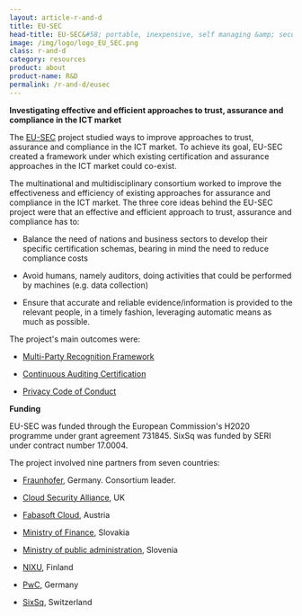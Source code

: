 ```yaml
---
layout: article-r-and-d
title: EU-SEC
head-title: EU-SEC&#58; portable, inexpensive, self managing &amp; secure cloud
image: /img/logo/logo_EU_SEC.png
class: r-and-d
category: resources
product: about
product-name: R&D
permalink: /r-and-d/eusec
---
```


**Investigating effective and efficient approaches to trust, assurance and compliance in the ICT market**

The [EU-SEC](https://www.sec-cert.eu/) project studied ways to improve approaches to trust, assurance and compliance in the ICT market. To achieve its goal, EU-SEC created a framework under which existing certification and assurance approaches in the ICT market could co-exist.

The multinational and multidisciplinary consortium worked to improve the effectiveness and efficiency of existing approaches for assurance and compliance in the ICT market. The three core ideas behind the EU-SEC project were that an effective and efficient approach to trust, assurance and compliance has to:

- Balance the need of nations and business sectors to develop their specific certification schemas, bearing in mind the need to reduce compliance costs

- Avoid humans, namely auditors, doing activities that could be performed by machines (e.g. data collection)

- Ensure that accurate and reliable evidence/information is provided to the relevant people, in a timely fashion, leveraging automatic means as much as possible.


The project's main outcomes were:

- [Multi-Party Recognition Framework](https://www.sec-cert.eu/eu-sec/Multi-Party_Recognition_Framework)

- [Continuous Auditing Certification](https://www.sec-cert.eu/eu-sec/Continuous_Auditing_Certification)

- [Privacy Code of Conduct](https://www.sec-cert.eu/eu-sec/pcoc)

**Funding** 

EU-SEC was funded through the European Commission's H2020
  programme under grant agreement 731845. SixSq was funded by SERI under contract number 17.0004.

The project involved nine partners from seven countries:

- [Fraunhofer](https://www.fraunhofer.de), Germany. Consortium leader.

- [Cloud Security Alliance](https://cloudsecurityalliance.org), UK

- [Fabasoft Cloud](https://www.fabasoft.com/en/), Austria 

- [Ministry of Finance](http://www.finance.gov.sk/en/), Slovakia

- [Ministry of public administration](http://www.mju.gov.si/en/), Slovenia

- [NIXU](https://www.nixu.com), Finland 

- [PwC](http://www.pwc.de/en/), Germany

- [SixSq](http://sixsq.com), Switzerland 
